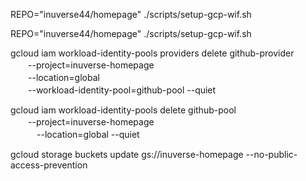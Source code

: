 REPO="inuverse44/homepage" ./scripts/setup-gcp-wif.sh


 REPO="inuverse44/homepage" ./scripts/setup-gcp-wif.sh


  gcloud iam workload-identity-pools providers delete github-provider \
    　　--project=inuverse-homepage \
    　　--location=global \
    　　--workload-identity-pool=github-pool --quiet

 gcloud iam workload-identity-pools delete github-pool \
    　　--project=inuverse-homepage \
   　　　--location=global --quiet


gcloud storage buckets update gs://inuverse-homepage --no-public-access-prevention